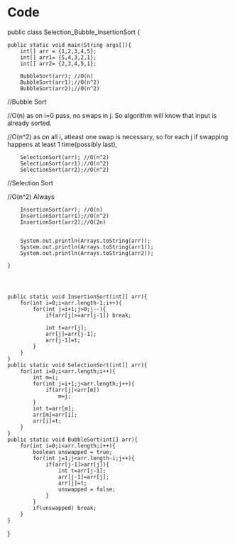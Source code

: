 # Code

public class Selection_Bubble_InsertionSort {

    public static void main(String args[]){
        int[] arr = {1,2,3,4,5};
        int[] arr1= {5,4,3,2,1};
        int[] arr2= {2,3,4,5,1};

        BubbleSort(arr); //O(n)
        BubbleSort(arr1);//O(n^2)
        BubbleSort(arr2);//O(n^2)

//Bubble Sort

//O(n) as on i=0 pass, no swaps in j. So algorithm will know that input is already sorted.

//O(n^2) as on all i, atleast one swap is necessary, so for each j if swapping happens at least 1 time(possibly last),






        SelectionSort(arr); //O(n^2)
        SelectionSort(arr1);//O(n^2)
        SelectionSort(arr2);//O(n^2)

//Selection Sort

//O(n^2) Always


        InsertionSort(arr); //O(n)
        InsertionSort(arr1);//O(n^2)
        InsertionSort(arr2);//O(2n)


        System.out.println(Arrays.toString(arr));
        System.out.println(Arrays.toString(arr1));
        System.out.println(Arrays.toString(arr2));

    }
    
    
    
    
    public static void InsertionSort(int[] arr){
        for(int i=0;i<arr.length-1;i++){
            for(int j=i+1;j>0;j--){
                if(arr[j]>=arr[j-1]) break;

                int t=arr[j];
                arr[j]=arr[j-1];
                arr[j-1]=t;
            }
        }
    }
    public static void SelectionSort(int[] arr){
        for(int i=0;i<arr.length;i++){
            int m=i;
            for(int j=i+1;j<arr.length;j++){
                if(arr[j]<arr[m])
                    m=j;
            }
            int t=arr[m];
            arr[m]=arr[i];
            arr[i]=t;
        }
    }
    public static void BubbleSort(int[] arr){
        for(int i=0;i<arr.length;i++){
            boolean unswapped = true;
            for(int j=1;j<arr.length-i;j++){
                if(arr[j-1]>arr[j]){
                    int t=arr[j-1];
                    arr[j-1]=arr[j];
                    arr[j]=t;
                    unswapped = false;
                }
            }
            if(unswapped) break;
        }
    }

}
